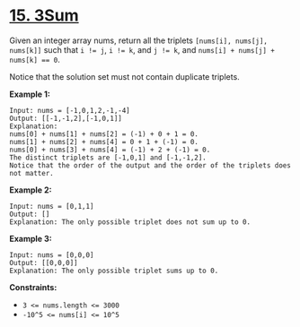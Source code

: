 # [15. 3Sum](https://leetcode.com/problems/3sum/description/)

Given an integer array nums, return all the triplets `[nums[i], nums[j], nums[k]]` such that `i != j`, `i != k`, and `j != k`, and `nums[i] + nums[j] + nums[k] == 0`.

Notice that the solution set must not contain duplicate triplets.

**Example 1:** 

```
Input: nums = [-1,0,1,2,-1,-4]
Output: [[-1,-1,2],[-1,0,1]]
Explanation: 
nums[0] + nums[1] + nums[2] = (-1) + 0 + 1 = 0.
nums[1] + nums[2] + nums[4] = 0 + 1 + (-1) = 0.
nums[0] + nums[3] + nums[4] = (-1) + 2 + (-1) = 0.
The distinct triplets are [-1,0,1] and [-1,-1,2].
Notice that the order of the output and the order of the triplets does not matter.
```

**Example 2:** 

```
Input: nums = [0,1,1]
Output: []
Explanation: The only possible triplet does not sum up to 0.
```

**Example 3:** 

```
Input: nums = [0,0,0]
Output: [[0,0,0]]
Explanation: The only possible triplet sums up to 0.
```

**Constraints:** 

- `3 <= nums.length <= 3000`
- `-10^5 <= nums[i] <= 10^5`
